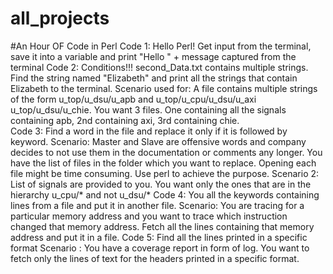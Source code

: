 # all_projects

#An Hour OF Code in Perl
Code 1: Hello Perl!
Get input from the terminal, save it into a variable and print "Hello " + message captured from the terminal
Code 2: Conditions!!!
second_Data.txt contains multiple strings. Find the string named "Elizabeth" and print all the strings that contain Elizabeth to the terminal.
Scenario used for: A file contains multiple strings of the form u_top/u_dsu/u_apb and u_top/u_cpu/u_dsu/u_axi u_top/u_dsu/u_chie. 
You want 3 files. One containing all the signals containing apb, 2nd containing axi, 3rd containing chie.  
Code 3: Find a word in the file and replace it only if it is followed by keyword. 
Scenario: Master and Slave are offensive words and company decides to not use them in the documentation or comments any longer. 
You have the list of files in the folder which you want to replace. Opening each file might be time consuming. Use perl to achieve the purpose. 
Scenario 2: List of signals are provided to you. You want only the ones that are in the hierarchy u_cpu/* and not u_dsu/*
Code 4: You all the keywords containing lines from a file and put it in another file. 
Scenario: You are tracing for a particular memory address and you want to trace which instruction changed that memory address. Fetch all the lines containing that
memory address and put it in a file. 
Code 5: Find all the lines printed in a specific format
Scenario : You have a coverage report in form of log. You want to fetch only the lines of text for the headers printed in a specific format. 
